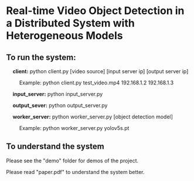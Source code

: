 # Real-time Video Object Detection in a Distributed System with Heterogeneous Models


## To run the system:

&emsp; __client:__ python client.py [video source] [input server ip] [output server ip]

&emsp; &emsp; Example: python client.py test_video.mp4 192.168.1.2 192.168.1.3
  
&emsp; __input_server:__ python input_server.py
  
&emsp; __output_sever:__ python output_server.py
  
&emsp; __worker_server:__ python worker_server.py [object detection model]

&emsp; &emsp; Example: python worker_server.py yolov5s.pt
  
  
## To understand the system

Please see the "demo" folder for demos of the project.

Please read "paper.pdf" to understand the system better.
